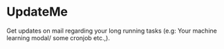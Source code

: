 # UpdateMe
Get updates on mail regarding your long running tasks (e.g: Your machine learning modal/ some cronjob etc.,).
